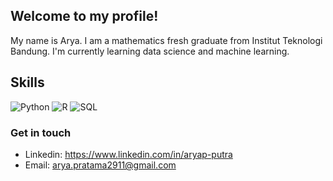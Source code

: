 ## Welcome to my profile!

My name is Arya. I am a mathematics fresh graduate from Institut Teknologi Bandung. I'm currently learning data science and machine learning.

<!--
**aryap-putra/aryap-putra** is a ✨ _special_ ✨ repository because its `README.md` (this file) appears on your GitHub profile.

- 🌱 I’m currently learning data science and machine learning with Python and R

- 👯 I’m looking to collaborate on mathematical modelling and simulation, data science, and machine learning project
-->
<h2 id="Skill"><i class="fab fa-skill"></i> Skills</h2>
<p>
  <img alt="Python" src="https://img.shields.io/badge/-Python-347AB4?style=flat-square&logo=python&logoColor=white" />
  <img alt="R" src="https://img.shields.io/badge/-R-F05032?style=flat-square&logo=R&logoColor=white" />
  <img alt="SQL" src="https://img.shields.io/badge/-SQL-46a2f1?style=flat-square&logo=SQL&logoColor=white" />
</p>

### Get in touch

- Linkedin: https://www.linkedin.com/in/aryap-putra
- Email: arya.pratama2911@gmail.com
